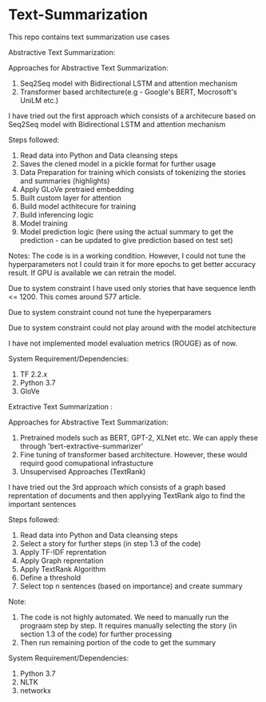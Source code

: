# Text-Summarization
 This repo contains text summarization use cases

Abstractive Text Summarization:

Approaches for Abstractive Text Summarization:
1.	Seq2Seq model with Bidirectional LSTM and attention mechanism
2.	Transformer based architecture(e.g - Google's BERT, Mocrosoft's UniLM etc.)

I have tried out the first approach which consists of a architecure based on Seq2Seq model with Bidirectional LSTM and attention mechanism

Steps followed:
1. Read data into Python and Data cleansing steps
2. Saves the clened model in a pickle format for further usage
3. Data Preparation for training which consists of tokenizing the stories and summaries (highlights)
4. Apply GLoVe pretraied embedding
5. Built custom layer for attention
6. Build model acthitecure for training
7. Build inferencing logic
8. Model training 
9. Model prediction logic (here using the actual summary to get the prediction - can be updated to give prediction based on test set)


Notes:
The code is in a working condition. 
However, I could not tune the hyperparameters not I could train it for more epochs to get better accuracy result.
If GPU is available we can retrain the model.

 
Due to system constraint I have used only stories that have sequence lenth   <= 1200. This comes around 577 article.

Due to system constraint cound not tune the hyeperparamers

Due to system constraint could not play around with the model atchitecture

I have not implemented model evaluation metrics (ROUGE) as of now.



System Requirement/Dependencies:
1. TF 2.2.x
2. Python 3.7
3. GloVe


Extractive Text Summarization :

Approaches for Abstractive Text Summarization:
1.	Pretrained models such as BERT, GPT-2, XLNet etc. We can apply these through 'bert-extractive-summarizer'
2.	Fine tuning of transformer based architecture. However, these would requird good comupational infrastucture
3.	Unsupervised Approaches (TextRank)

I have tried out the 3rd approach which consists of a graph based reprentation of documents and then applyying TextRank algo to find the important sentences


Steps followed:
1. Read data into Python and Data cleansing steps
2. Select a story for further steps (in step 1.3 of the code)
3. Apply TF-IDF reprentation
4. Apply Graph reprentation
5. Apply TextRank Algorithm
6. Define a threshold
7. Select top n sentences (based on importance) and create summary

Note:
1. The code is not highly automated. We need to manually run the prograam step by step. It requires manually selecting the story (in section 1.3 of the code) for further processing
2. Then run remaining portion of the code to get the summary

System Requirement/Dependencies:
1. Python 3.7
2. NLTK
3. networkx




